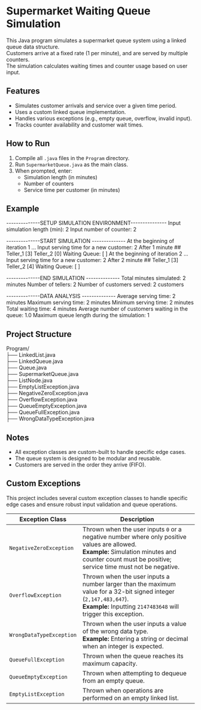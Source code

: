 # Supermarket Waiting Queue Simulation

This Java program simulates a supermarket queue system using a linked queue data structure.  
Customers arrive at a fixed rate (1 per minute), and are served by multiple counters.  
The simulation calculates waiting times and counter usage based on user input.

## Features

- Simulates customer arrivals and service over a given time period.
- Uses a custom linked queue implementation.
- Handles various exceptions (e.g., empty queue, overflow, invalid input).
- Tracks counter availability and customer wait times.

## How to Run

1. Compile all `.java` files in the `Program` directory.
2. Run `SupermarketQueue.java` as the main class.
3. When prompted, enter:
   - Simulation length (in minutes)
   - Number of counters
   - Service time per customer (in minutes)

## Example
--------------SETUP SIMULATION ENVIRONMENT---------------
Input simulation length (min): 2
Input number of counter: 2

--------------START SIMULATION --------------
At the beginning of iteration 1 ...
Input serving time for a new customer: 2
After 1 minute ##
Teller_1 [3] Teller_2 [0] Waiting Queue: [ ]
At the beginning of iteration 2 ...
Input serving time for a new customer: 2
After 2 minute ##
Teller_1 [3] Teller_2 [4] Waiting Queue: [ ]

--------------END SIMULATION --------------
Total minutes simulated: 2 minutes
Number of tellers: 2
Number of customers served: 2 customers

--------------DATA ANALYSIS --------------
Average serving time: 2 minutes
Maximum serving time: 2 minutes
Minimum serving time: 2 minutes
Total waiting time: 4 minutes
Average number of customers waiting in the queue: 1.0
Maximum queue length during the simulation: 1

## Project Structure

Program/  
├── LinkedList.java  
├── LinkedQueue.java  
├── Queue.java  
├── SupermarketQueue.java  
├── ListNode.java  
├── EmptyListException.java  
├── NegativeZeroException.java  
├── OverflowException.java  
├── QueueEmptyException.java  
├── QueueFullException.java  
├── WrongDataTypeException.java  

## Notes

- All exception classes are custom-built to handle specific edge cases.  
- The queue system is designed to be modular and reusable.  
- Customers are served in the order they arrive (FIFO).

## Custom Exceptions

This project includes several custom exception classes to handle specific edge cases and ensure robust input validation and queue operations.

| Exception Class             | Description |
|----------------------------|-------------|
| `NegativeZeroException`    | Thrown when the user inputs `0` or a negative number where only positive values are allowed. <br>**Example:** Simulation minutes and counter count must be positive; service time must not be negative. |
| `OverflowException`        | Thrown when the user inputs a number larger than the maximum value for a 32-bit signed integer (`2,147,483,647`). <br>**Example:** Inputting `2147483648` will trigger this exception. |
| `WrongDataTypeException`   | Thrown when the user inputs a value of the wrong data type. <br>**Example:** Entering a string or decimal when an integer is expected. |
| `QueueFullException`       | Thrown when the queue reaches its maximum capacity. |
| `QueueEmptyException`      | Thrown when attempting to dequeue from an empty queue. |
| `EmptyListException`       | Thrown when operations are performed on an empty linked list. |
